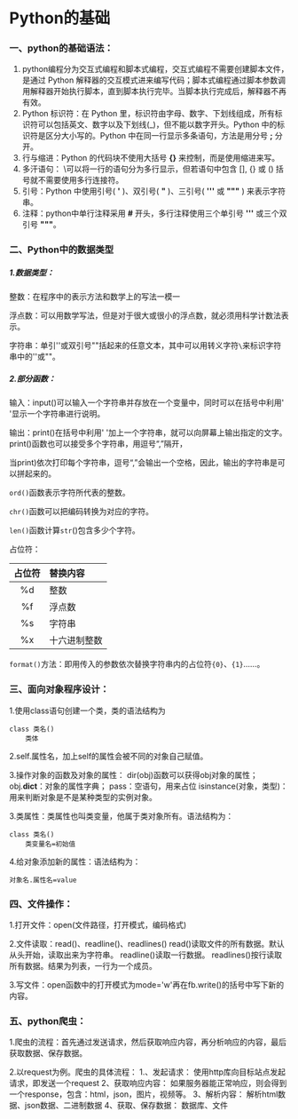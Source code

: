 # Python的基础

### 一、python的基础语法：

1. python编程分为交互式编程和脚本式编程，交互式编程不需要创建脚本文件，是通过 Python 解释器的交互模式进来编写代码；脚本式编程通过脚本参数调用解释器开始执行脚本，直到脚本执行完毕。当脚本执行完成后，解释器不再有效。
2. Python 标识符：在 Python 里，标识符由字母、数字、下划线组成，所有标识符可以包括英文、数字以及下划线(_)，但不能以数字开头。Python 中的标识符是区分大小写的。Python 中在同一行显示多条语句，方法是用分号 **;** 分开。
3. 行与缩进：Python 的代码块不使用大括号 **{}** 来控制，而是使用缩进来写。
4. 多汗语句： \可以将一行的语句分为多行显示，但若语句中包含 [], {} 或 () 括号就不需要使用多行连接符。
5. 引号：Python 中使用引号( **'** )、双引号( **"** )、三引号( **'''** 或 **"""** ) 来表示字符串。
6. 注释：python中单行注释采用 **#** 开头，多行注释使用三个单引号 **'''** 或三个双引号 **"""**。

### 二、Python中的数据类型

##### 1.数据类型：

整数：在程序中的表示方法和数学上的写法一模一

浮点数：可以用数学写法，但是对于很大或很小的浮点数，就必须用科学计数法表示。

字符串：单引''或双引号""括起来的任意文本，其中可以用转义字符`\`来标识字符串中的''或""。

##### 2.部分函数：

输入：input()可以输入一个字符串并存放在一个变量中，同时可以在括号中利用' '显示一个字符串进行说明。

输出：print()在括号中利用' '加上一个字符串，就可以向屏幕上输出指定的文字。print()函数也可以接受多个字符串，用逗号“,”隔开，

​           当print)依次打印每个字符串，逗号“,”会输出一个空格，因此，输出的字符串是可以拼起来的。

`ord()`函数表示字符所代表的整数。

`chr()`函数可以把编码转换为对应的字符。

`len()`函数计算`str`()包含多少个字符。

占位符：

| 占位符 | 替换内容     |
| :----: | :----------- |
|   %d   | 整数         |
|   %f   | 浮点数       |
|   %s   | 字符串       |
|   %x   | 十六进制整数 |

`format()`方法：即用传入的参数依次替换字符串内的占位符`{0}`、`{1}`……。

### 三、⾯向对象程序设计：

1.使用class语句创建一个类，类的语法结构为

```
class 类名()
    类体
```

2.self.属性名，加上self的属性会被不同的对象自己赋值。

3.操作对象的函数及对象的属性：
dir(obj)函数可以获得obj对象的属性；
obj.__dict__：对象的属性字典；
pass：空语句，用来占位
isinstance(对象，类型)：用来判断对象是不是某种类型的实例对象。

3.类属性：类属性也叫类变量，他属于类对象所有。语法结构为：

```
class 类名()
    类变量名=初始值
```

4.给对象添加新的属性：语法结构为：

```
对象名.属性名=value
```

### 四、文件操作：

1.打开文件：open(文件路径，打开模式，编码格式)

2.文件读取：read()、readline()、readlines()
     read()读取文件的所有数据。默认从头开始，读取出来为字符串。
     readline()读取一行数据。
     readlines()按行读取所有数据。结果为列表，一行为一个成员。

3.写文件：open函数中的打开模式为mode='w'再在fb.write()的括号中写下新的内容。

### 五、python爬虫：

1.爬虫的流程：首先通过发送请求，然后获取响应内容，再分析响应的内容，最后获取数据、保存数据。

2.以request为例。爬虫的具体流程：
    1.、发起请求：
      使用http库向目标站点发起请求，即发送一个request
     2、获取响应内容：
      如果服务器能正常响应，则会得到一个response，包含：html，json，图片，视频等。
     3、解析内容：
      解析html数据、json数据、二进制数据
     4、获取、保存数据：
       数据库、文件
